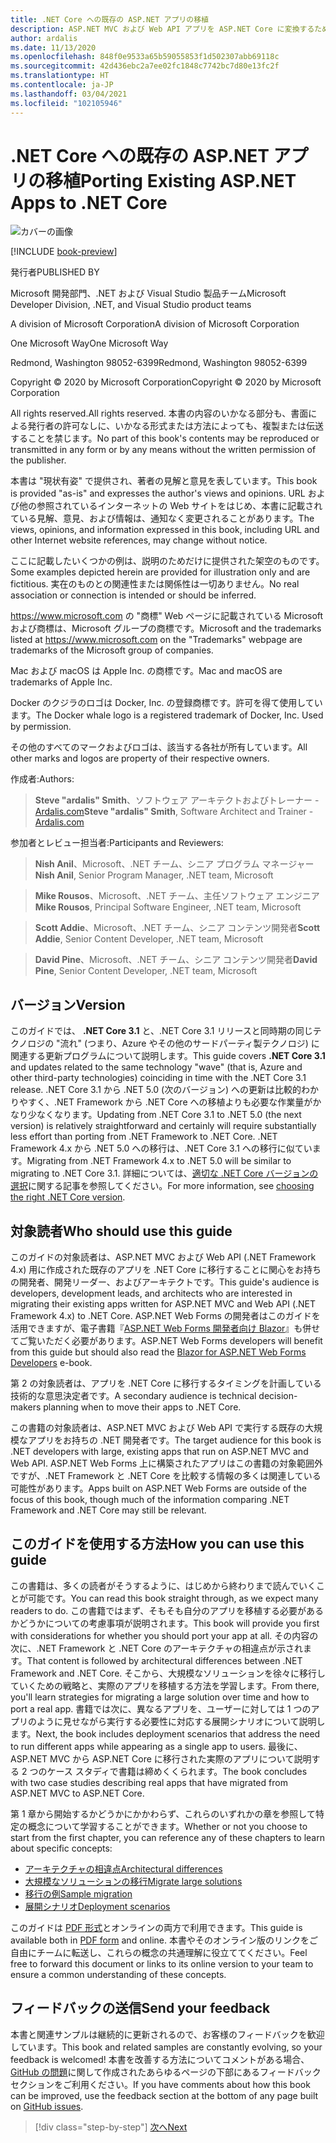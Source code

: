 ```yaml
---
title: .NET Core への既存の ASP.NET アプリの移植
description: ASP.NET MVC および Web API アプリを ASP.NET Core に変換するための無料ガイドです。
author: ardalis
ms.date: 11/13/2020
ms.openlocfilehash: 848f0e9533a65b59055853f1d502307abb69118c
ms.sourcegitcommit: 42d436ebc2a7ee02fc1848c7742bc7d80e13fc2f
ms.translationtype: HT
ms.contentlocale: ja-JP
ms.lasthandoff: 03/04/2021
ms.locfileid: "102105946"
---
```

# <a name="porting-existing-aspnet-apps-to-net-core"></a><span data-ttu-id="2da20-103">.NET Core への既存の ASP.NET アプリの移植</span><span class="sxs-lookup"><span data-stu-id="2da20-103">Porting Existing ASP.NET Apps to .NET Core</span></span>

![カバーの画像](./media/index/porting-existing-aspnet-apps.png)

[!INCLUDE [book-preview](../../../includes/book-preview.md)]

<span data-ttu-id="2da20-105">発行者</span><span class="sxs-lookup"><span data-stu-id="2da20-105">PUBLISHED BY</span></span>

<span data-ttu-id="2da20-106">Microsoft 開発部門、.NET および Visual Studio 製品チーム</span><span class="sxs-lookup"><span data-stu-id="2da20-106">Microsoft Developer Division, .NET, and Visual Studio product teams</span></span>

<span data-ttu-id="2da20-107">A division of Microsoft Corporation</span><span class="sxs-lookup"><span data-stu-id="2da20-107">A division of Microsoft Corporation</span></span>

<span data-ttu-id="2da20-108">One Microsoft Way</span><span class="sxs-lookup"><span data-stu-id="2da20-108">One Microsoft Way</span></span>

<span data-ttu-id="2da20-109">Redmond, Washington 98052-6399</span><span class="sxs-lookup"><span data-stu-id="2da20-109">Redmond, Washington 98052-6399</span></span>

<span data-ttu-id="2da20-110">Copyright &copy; 2020 by Microsoft Corporation</span><span class="sxs-lookup"><span data-stu-id="2da20-110">Copyright &copy; 2020 by Microsoft Corporation</span></span>

<span data-ttu-id="2da20-111">All rights reserved.</span><span class="sxs-lookup"><span data-stu-id="2da20-111">All rights reserved.</span></span> <span data-ttu-id="2da20-112">本書の内容のいかなる部分も、書面による発行者の許可なしに、いかなる形式または方法によっても、複製または伝送することを禁じます。</span><span class="sxs-lookup"><span data-stu-id="2da20-112">No part of this book's contents may be reproduced or transmitted in any form or by any means without the written permission of the publisher.</span></span>

<span data-ttu-id="2da20-113">本書は "現状有姿" で提供され、著者の見解と意見を表しています。</span><span class="sxs-lookup"><span data-stu-id="2da20-113">This book is provided "as-is" and expresses the author's views and opinions.</span></span> <span data-ttu-id="2da20-114">URL および他の参照されているインターネットの Web サイトをはじめ、本書に記載されている見解、意見、および情報は、通知なく変更されることがあります。</span><span class="sxs-lookup"><span data-stu-id="2da20-114">The views, opinions, and information expressed in this book, including URL and other Internet website references, may change without notice.</span></span>

<span data-ttu-id="2da20-115">ここに記載したいくつかの例は、説明のためだけに提供された架空のものです。</span><span class="sxs-lookup"><span data-stu-id="2da20-115">Some examples depicted herein are provided for illustration only and are fictitious.</span></span> <span data-ttu-id="2da20-116">実在のものとの関連性または関係性は一切ありません。</span><span class="sxs-lookup"><span data-stu-id="2da20-116">No real association or connection is intended or should be inferred.</span></span>

<span data-ttu-id="2da20-117"><https://www.microsoft.com> の "商標" Web ページに記載されている Microsoft および商標は、Microsoft グループの商標です。</span><span class="sxs-lookup"><span data-stu-id="2da20-117">Microsoft and the trademarks listed at <https://www.microsoft.com> on the "Trademarks" webpage are trademarks of the Microsoft group of companies.</span></span>

<span data-ttu-id="2da20-118">Mac および macOS は Apple Inc. の商標です。</span><span class="sxs-lookup"><span data-stu-id="2da20-118">Mac and macOS are trademarks of Apple Inc.</span></span>

<span data-ttu-id="2da20-119">Docker のクジラのロゴは Docker, Inc. の登録商標です。許可を得て使用しています。</span><span class="sxs-lookup"><span data-stu-id="2da20-119">The Docker whale logo is a registered trademark of Docker, Inc. Used by permission.</span></span>

<span data-ttu-id="2da20-120">その他のすべてのマークおよびロゴは、該当する各社が所有しています。</span><span class="sxs-lookup"><span data-stu-id="2da20-120">All other marks and logos are property of their respective owners.</span></span>

<span data-ttu-id="2da20-121">作成者:</span><span class="sxs-lookup"><span data-stu-id="2da20-121">Authors:</span></span>

> <span data-ttu-id="2da20-122">**Steve "ardalis" Smith**、ソフトウェア アーキテクトおよびトレーナー - [Ardalis.com](https://ardalis.com)</span><span class="sxs-lookup"><span data-stu-id="2da20-122">**Steve "ardalis" Smith**, Software Architect and Trainer - [Ardalis.com](https://ardalis.com)</span></span>

<span data-ttu-id="2da20-123">参加者とレビュー担当者:</span><span class="sxs-lookup"><span data-stu-id="2da20-123">Participants and Reviewers:</span></span>

> <span data-ttu-id="2da20-124">**Nish Anil**、Microsoft、.NET チーム、シニア プログラム マネージャー</span><span class="sxs-lookup"><span data-stu-id="2da20-124">**Nish Anil**, Senior Program Manager, .NET team, Microsoft</span></span>

> <span data-ttu-id="2da20-125">**Mike Rousos**、Microsoft、.NET チーム、主任ソフトウェア エンジニア</span><span class="sxs-lookup"><span data-stu-id="2da20-125">**Mike Rousos**, Principal Software Engineer, .NET team, Microsoft</span></span>

> <span data-ttu-id="2da20-126">**Scott Addie**、Microsoft、.NET チーム、シニア コンテンツ開発者</span><span class="sxs-lookup"><span data-stu-id="2da20-126">**Scott Addie**, Senior Content Developer, .NET team, Microsoft</span></span>

> <span data-ttu-id="2da20-127">**David Pine**、Microsoft、.NET チーム、シニア コンテンツ開発者</span><span class="sxs-lookup"><span data-stu-id="2da20-127">**David Pine**, Senior Content Developer, .NET team, Microsoft</span></span>

## <a name="version"></a><span data-ttu-id="2da20-128">バージョン</span><span class="sxs-lookup"><span data-stu-id="2da20-128">Version</span></span>

<span data-ttu-id="2da20-129">このガイドでは、 **.NET Core 3.1** と、.NET Core 3.1 リリースと同時期の同じテクノロジの "流れ" (つまり、Azure やその他のサードパーティ製テクノロジ) に関連する更新プログラムについて説明します。</span><span class="sxs-lookup"><span data-stu-id="2da20-129">This guide covers **.NET Core 3.1** and updates related to the same technology "wave" (that is, Azure and other third-party technologies) coinciding in time with the .NET Core 3.1 release.</span></span> <span data-ttu-id="2da20-130">.NET Core 3.1 から .NET 5.0 (次のバージョン) への更新は比較的わかりやすく、.NET Framework から .NET Core への移植よりも必要な作業量がかなり少なくなります。</span><span class="sxs-lookup"><span data-stu-id="2da20-130">Updating from .NET Core 3.1 to .NET 5.0 (the next version) is relatively straightforward and certainly will require substantially less effort than porting from .NET Framework to .NET Core.</span></span> <span data-ttu-id="2da20-131">.NET Framework 4.x から .NET 5.0 への移行は、.NET Core 3.1 への移行に似ています。</span><span class="sxs-lookup"><span data-stu-id="2da20-131">Migrating from .NET Framework 4.x to .NET 5.0 will be similar to migrating to .NET Core 3.1.</span></span> <span data-ttu-id="2da20-132">詳細については、[適切な .NET Core バージョンの選択](choose-net-core-version.md)に関する記事を参照してください。</span><span class="sxs-lookup"><span data-stu-id="2da20-132">For more information, see [choosing the right .NET Core version](choose-net-core-version.md).</span></span>

## <a name="who-should-use-this-guide"></a><span data-ttu-id="2da20-133">対象読者</span><span class="sxs-lookup"><span data-stu-id="2da20-133">Who should use this guide</span></span>

<span data-ttu-id="2da20-134">このガイドの対象読者は、ASP.NET MVC および Web API (.NET Framework 4.x) 用に作成された既存のアプリを .NET Core に移行することに関心をお持ちの開発者、開発リーダー、およびアーキテクトです。</span><span class="sxs-lookup"><span data-stu-id="2da20-134">This guide's audience is developers, development leads, and architects who are interested in migrating their existing apps written for ASP.NET MVC and Web API (.NET Framework 4.x) to .NET Core.</span></span> <span data-ttu-id="2da20-135">ASP.NET Web Forms の開発者はこのガイドを活用できますが、電子書籍『[ASP.NET Web Forms 開発者向け Blazor](../blazor-for-web-forms-developers/index.md)』も併せてご覧いただく必要があります。</span><span class="sxs-lookup"><span data-stu-id="2da20-135">ASP.NET Web Forms developers will benefit from this guide but should also read the [Blazor for ASP.NET Web Forms Developers](../blazor-for-web-forms-developers/index.md) e-book.</span></span>

<span data-ttu-id="2da20-136">第 2 の対象読者は、アプリを .NET Core に移行するタイミングを計画している技術的な意思決定者です。</span><span class="sxs-lookup"><span data-stu-id="2da20-136">A secondary audience is technical decision-makers planning when to move their apps to .NET Core.</span></span>

<span data-ttu-id="2da20-137">この書籍の対象読者は、ASP.NET MVC および Web API で実行する既存の大規模なアプリをお持ちの .NET 開発者です。</span><span class="sxs-lookup"><span data-stu-id="2da20-137">The target audience for this book is .NET developers with large, existing apps that run on ASP.NET MVC and Web API.</span></span> <span data-ttu-id="2da20-138">ASP.NET Web Forms 上に構築されたアプリはこの書籍の対象範囲外ですが、.NET Framework と .NET Core を比較する情報の多くは関連している可能性があります。</span><span class="sxs-lookup"><span data-stu-id="2da20-138">Apps built on ASP.NET Web Forms are outside of the focus of this book, though much of the information comparing .NET Framework and .NET Core may still be relevant.</span></span>

## <a name="how-you-can-use-this-guide"></a><span data-ttu-id="2da20-139">このガイドを使用する方法</span><span class="sxs-lookup"><span data-stu-id="2da20-139">How you can use this guide</span></span>

<span data-ttu-id="2da20-140">この書籍は、多くの読者がそうするように、はじめから終わりまで読んでいくことが可能です。</span><span class="sxs-lookup"><span data-stu-id="2da20-140">You can read this book straight through, as we expect many readers to do.</span></span> <span data-ttu-id="2da20-141">この書籍ではまず、そもそも自分のアプリを移植する必要があるかどうかについての考慮事項が説明されます。</span><span class="sxs-lookup"><span data-stu-id="2da20-141">This book will provide you first with considerations for whether you should port your app at all.</span></span> <span data-ttu-id="2da20-142">その内容の次に、.NET Framework と .NET Core のアーキテクチャの相違点が示されます。</span><span class="sxs-lookup"><span data-stu-id="2da20-142">That content is followed by architectural differences between .NET Framework and .NET Core.</span></span> <span data-ttu-id="2da20-143">そこから、大規模なソリューションを徐々に移行していくための戦略と、実際のアプリを移植する方法を学習します。</span><span class="sxs-lookup"><span data-stu-id="2da20-143">From there, you'll learn strategies for migrating a large solution over time and how to port a real app.</span></span> <span data-ttu-id="2da20-144">書籍では次に、異なるアプリを、ユーザーに対しては 1 つのアプリのように見せながら実行する必要性に対応する展開シナリオについて説明します。</span><span class="sxs-lookup"><span data-stu-id="2da20-144">Next, the book includes deployment scenarios that address the need to run different apps while appearing as a single app to users.</span></span> <span data-ttu-id="2da20-145">最後に、ASP.NET MVC から ASP.NET Core に移行された実際のアプリについて説明する 2 つのケース スタディで書籍は締めくくられます。</span><span class="sxs-lookup"><span data-stu-id="2da20-145">The book concludes with two case studies describing real apps that have migrated from ASP.NET MVC to ASP.NET Core.</span></span>

<span data-ttu-id="2da20-146">第 1 章から開始するかどうかにかかわらず、これらのいずれかの章を参照して特定の概念について学習することができます。</span><span class="sxs-lookup"><span data-stu-id="2da20-146">Whether or not you choose to start from the first chapter, you can reference any of these chapters to learn about specific concepts:</span></span>

- [<span data-ttu-id="2da20-147">アーキテクチャの相違点</span><span class="sxs-lookup"><span data-stu-id="2da20-147">Architectural differences</span></span>](architectural-differences.md)
- [<span data-ttu-id="2da20-148">大規模なソリューションの移行</span><span class="sxs-lookup"><span data-stu-id="2da20-148">Migrate large solutions</span></span>](migrate-large-solutions.md)
- [<span data-ttu-id="2da20-149">移行の例</span><span class="sxs-lookup"><span data-stu-id="2da20-149">Sample migration</span></span>](example-migration-eshop.md)
- [<span data-ttu-id="2da20-150">展開シナリオ</span><span class="sxs-lookup"><span data-stu-id="2da20-150">Deployment scenarios</span></span>](deployment-scenarios.md)

<span data-ttu-id="2da20-151">このガイドは [PDF 形式](https://aka.ms/aspnet-porting-ebook)とオンラインの両方で利用できます。</span><span class="sxs-lookup"><span data-stu-id="2da20-151">This guide is available both in [PDF form](https://aka.ms/aspnet-porting-ebook) and online.</span></span> <span data-ttu-id="2da20-152">本書やそのオンライン版のリンクをご自由にチームに転送し、これらの概念の共通理解に役立ててください。</span><span class="sxs-lookup"><span data-stu-id="2da20-152">Feel free to forward this document or links to its online version to your team to ensure a common understanding of these concepts.</span></span>

## <a name="send-your-feedback"></a><span data-ttu-id="2da20-153">フィードバックの送信</span><span class="sxs-lookup"><span data-stu-id="2da20-153">Send your feedback</span></span>

<span data-ttu-id="2da20-154">本書と関連サンプルは継続的に更新されるので、お客様のフィードバックを歓迎しています。</span><span class="sxs-lookup"><span data-stu-id="2da20-154">This book and related samples are constantly evolving, so your feedback is welcomed!</span></span> <span data-ttu-id="2da20-155">本書を改善する方法についてコメントがある場合、[GitHub の問題](https://github.com/dotnet/docs/issues)に関して作成されたあらゆるページの下部にあるフィードバック セクションをご利用ください。</span><span class="sxs-lookup"><span data-stu-id="2da20-155">If you have comments about how this book can be improved, use the feedback section at the bottom of any page built on [GitHub issues](https://github.com/dotnet/docs/issues).</span></span>

>[!div class="step-by-step"]
>[<span data-ttu-id="2da20-156">次へ</span><span class="sxs-lookup"><span data-stu-id="2da20-156">Next</span></span>](introduction.md)
